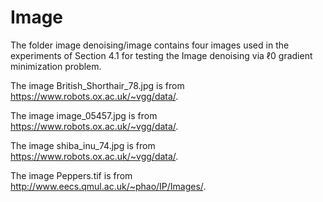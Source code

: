 # Image

The folder image denoising/image contains four images used in the experiments of Section 4.1 for testing the Image denoising via ℓ0 gradient minimization problem.

The image British_Shorthair_78.jpg is from https://www.robots.ox.ac.uk/~vgg/data/. 

The image image_05457.jpg is from https://www.robots.ox.ac.uk/~vgg/data/.

The image shiba_inu_74.jpg is from https://www.robots.ox.ac.uk/~vgg/data/.

The image Peppers.tif is from http://www.eecs.qmul.ac.uk/~phao/IP/Images/.
